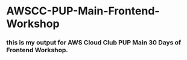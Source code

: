 # AWSCC-PUP-Main-Frontend-Workshop

### this is my output for AWS Cloud Club PUP Main 30 Days of Frontend Workshop.